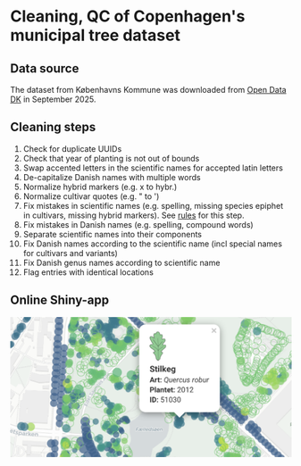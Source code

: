 # Cleaning, QC of Copenhagen's municipal tree dataset

## Data source

The dataset from Københavns Kommune was downloaded from [Open Data DK](https://www.opendata.dk/city-of-copenhagen/trae-basis-kommunale-traeer) in September 2025.

## Cleaning steps

1. Check for duplicate UUIDs
2. Check that year of planting is not out of bounds
3. Swap accented letters in the scientific names for accepted latin letters
4. De-capitalize Danish names with multiple words
5. Normalize hybrid markers (e.g. x to hybr.)
6. Normalize cultivar quotes (e.g. " to ')
7. Fix mistakes in scientific names (e.g. spelling, missing species epiphet in cultivars, missing hybrid markers). See [rules](rules/latin_rules.csv) for this step.
8. Fix mistakes in Danish names (e.g. spelling, compound words)
9. Separate scientific names into their components
10. Fix Danish names according to the scientific name (incl special names for cultivars and variants)
11. Fix Danish genus names according to scientific name
12. Flag entries with identical locations


## Online Shiny-app

![App image](app_screenshot.png)
